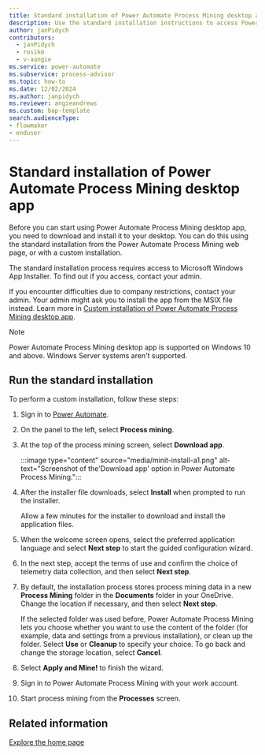 ```yaml
---
title: Standard installation of Power Automate Process Mining desktop app
description: Use the standard installation instructions to access Power Automate Process Mining desktop app.
author: janPidych
contributors:
  - janPidych
  - rosikm
  - v-aangie
ms.service: power-automate
ms.subservice: process-advisor
ms.topic: how-to
ms.date: 12/02/2024
ms.author: janpidych
ms.reviewer: angieandrews
ms.custom: bap-template
search.audienceType:
- flowmaker
- enduser
---
```


# Standard installation of Power Automate Process Mining desktop app

Before you can start using Power Automate Process Mining desktop app, you need to download and install it to your desktop. You can do this using the standard installation from the Power Automate Process Mining web page, or with a custom installation.

The standard installation process requires access to Microsoft Windows App Installer. To find out if you access, contact your admin.

If you encounter difficulties due to company restrictions, contact your admin. Your admin might ask you to install the app from the MSIX file instead. Learn more in [Custom installation of Power Automate Process Mining desktop app](process-mining-custom-install.md).

> [!NOTE]
> Power Automate Process Mining desktop app is supported on Windows 10 and above. Windows Server systems aren't supported.

## Run the standard installation

To perform a custom installation, follow these steps:

1. Sign in to [Power Automate](https://make.powerautomate.com).

1. On the panel to the left, select **Process mining**.

1. At the top of the process mining screen, select **Download app**.
  
    :::image type="content" source="media/minit-install-a1.png" alt-text="Screenshot of the'Download app' option in Power Automate Process Mining.":::

1. After the installer file downloads, select **Install** when prompted to run the installer.

   Allow a few minutes for the installer to download and install the application files.

1. When the welcome screen opens, select the preferred application language and select **Next step** to start the guided configuration wizard.

1. In the next step, accept the terms of use and confirm the choice of telemetry data collection, and then select **Next step**.

1. By default, the installation process stores process mining data in a new **Process Mining** folder in the **Documents** folder in your OneDrive. Change the location if necessary, and then select **Next step**.

    If the selected folder was used before, Power Automate Process Mining lets you choose whether you want to use the content of the folder (for example, data and settings from a previous installation), or clean up the folder. Select **Use** or **Cleanup** to specify your choice. To go back and change the storage location, select **Cancel**.

1. Select **Apply and Mine!** to finish the wizard.

1. Sign in to Power Automate Process Mining with your work account.

1. Start process mining from the **Processes** screen.

## Related information

[Explore the home page](process-hub.md)
